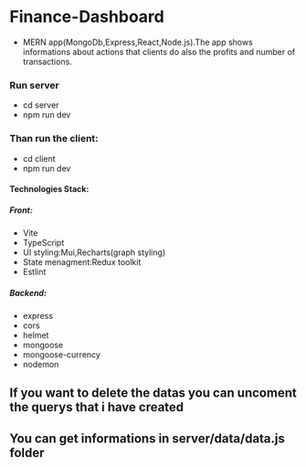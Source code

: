 # Finance-Dashboard

- MERN app(MongoDb,Express,React,Node.js).The app shows informations about actions that clients do also the profits and number of transactions.

### Run server

- cd server
- npm run dev
 
### Than run the client:
- cd client
- npm run dev 
 
#### Technologies Stack: 
 ##### Front: 
- Vite
- TypeScript
- UI styling:Mui,Recharts(graph styling)
- State menagment:Redux toolkit
- Estlint

##### Backend:
- express
- cors
- helmet
- mongoose
- mongoose-currency
- nodemon

## If you want to delete the datas you can uncoment the querys that i have created
## You can get informations in __server/data/data.js__ folder
